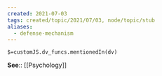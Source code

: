 ```yaml
---
created: 2021-07-03
tags: created/topic/2021/07/03, node/topic/stub
aliases:
  - defense-mechanism
---
```

`$=customJS.dv_funcs.mentionedIn(dv)`




**See**:: [[Psychology]]